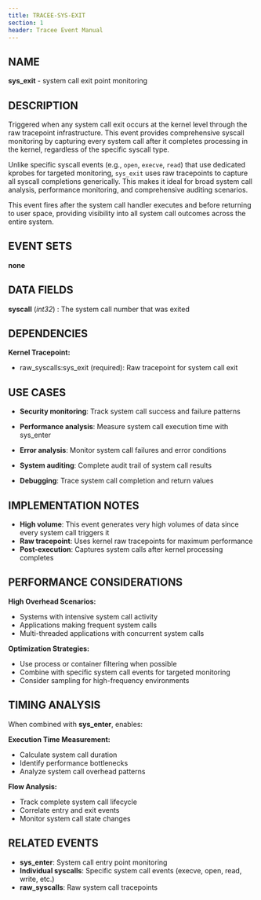```yaml
---
title: TRACEE-SYS-EXIT
section: 1
header: Tracee Event Manual
---
```


## NAME

**sys_exit** - system call exit point monitoring

## DESCRIPTION

Triggered when any system call exit occurs at the kernel level through the raw tracepoint infrastructure. This event provides comprehensive syscall monitoring by capturing every system call after it completes processing in the kernel, regardless of the specific syscall type.

Unlike specific syscall events (e.g., `open`, `execve`, `read`) that use dedicated kprobes for targeted monitoring, `sys_exit` uses raw tracepoints to capture all syscall completions generically. This makes it ideal for broad system call analysis, performance monitoring, and comprehensive auditing scenarios.

This event fires after the system call handler executes and before returning to user space, providing visibility into all system call outcomes across the entire system.

## EVENT SETS

**none**

## DATA FIELDS

**syscall** (*int32*)
: The system call number that was exited

## DEPENDENCIES

**Kernel Tracepoint:**

- raw_syscalls:sys_exit (required): Raw tracepoint for system call exit

## USE CASES

- **Security monitoring**: Track system call success and failure patterns

- **Performance analysis**: Measure system call execution time with sys_enter

- **Error analysis**: Monitor system call failures and error conditions

- **System auditing**: Complete audit trail of system call results

- **Debugging**: Trace system call completion and return values

## IMPLEMENTATION NOTES

- **High volume**: This event generates very high volumes of data since every system call triggers it
- **Raw tracepoint**: Uses kernel raw tracepoints for maximum performance
- **Post-execution**: Captures system calls after kernel processing completes

## PERFORMANCE CONSIDERATIONS

**High Overhead Scenarios:**
- Systems with intensive system call activity
- Applications making frequent system calls
- Multi-threaded applications with concurrent system calls

**Optimization Strategies:**
- Use process or container filtering when possible
- Combine with specific system call events for targeted monitoring
- Consider sampling for high-frequency environments

## TIMING ANALYSIS

When combined with **sys_enter**, enables:

**Execution Time Measurement:**
- Calculate system call duration
- Identify performance bottlenecks
- Analyze system call overhead patterns

**Flow Analysis:**
- Track complete system call lifecycle
- Correlate entry and exit events
- Monitor system call state changes

## RELATED EVENTS

- **sys_enter**: System call entry point monitoring
- **Individual syscalls**: Specific system call events (execve, open, read, write, etc.)
- **raw_syscalls**: Raw system call tracepoints
